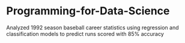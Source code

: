 # Programming-for-Data-Science
Analyzed 1992 season baseball career statistics using regression and classification models to predict runs scored with 85% accuracy
